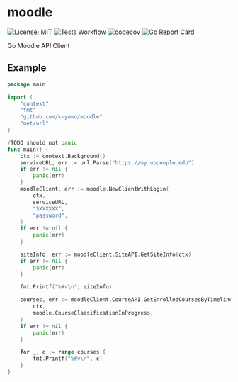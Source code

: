 # moodle

[![License: MIT](https://img.shields.io/badge/License-MIT-blue.svg)](./LICENSE)
![Tests Workflow](https://github.com/k-yomo/moodle/workflows/Tests/badge.svg)
[![codecov](https://codecov.io/gh/k-yomo/moodle/branch/main/graph/badge.svg)](https://codecov.io/gh/k-yomo/moodle)
[![Go Report Card](https://goreportcard.com/badge/k-yomo/moodle)](https://goreportcard.com/report/k-yomo/moodle)

Go Moodle API Client

## Example

```go
package main

import (
	"context"
	"fmt"
	"github.com/k-yomo/moodle"
	"net/url"
)

/TODO should not panic
func main() {
	ctx := context.Background()
	serviceURL, err := url.Parse("https://my.uopeople.edu")
	if err != nil {
		panic(err)
	}
	moodleClient, err := moodle.NewClientWithLogin(
		ctx,
		serviceURL,
		"SXXXXXX",
		"password",
	)
	if err != nil {
		panic(err)
	}

	siteInfo, err := moodleClient.SiteAPI.GetSiteInfo(ctx)
	if err != nil {
		panic(err)
	}

	fmt.Printf("%#v\n", siteInfo)

	courses, err := moodleClient.CourseAPI.GetEnrolledCoursesByTimelineClassification(
		ctx,
		moodle.CourseClassificationInProgress,
	)
	if err != nil {
		panic(err)
	}

	for _, c := range courses {
		fmt.Printf("%#v\n", c)
	}
}
```

